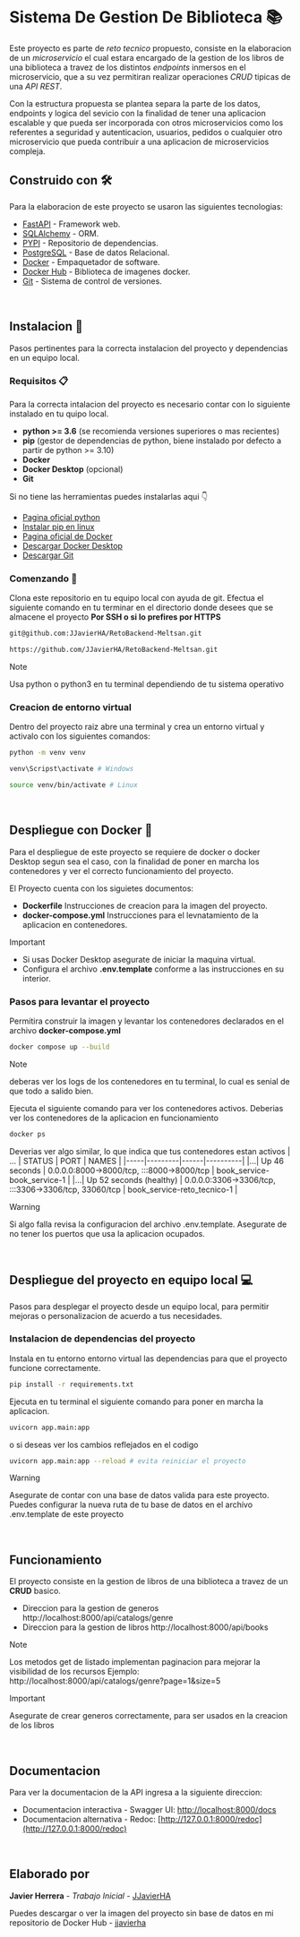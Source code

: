 # Sistema De Gestion De Biblioteca 📚
Este proyecto es parte de *reto tecnico* propuesto, consiste en la elaboracion de un *microservicio* el cual estara encargado de la gestion de los libros de una biblioteca a travez de los distintos *endpoints* inmersos en el microservicio, que a su vez permitiran realizar operaciones *CRUD* tipicas de una *API REST*.

Con la estructura propuesta se plantea separa la parte de los datos, endpoints y logica del sevicio con la finalidad de tener una aplicacion escalable y que pueda ser incorporada con otros microservicios como los referentes a seguridad y autenticacion, usuarios, pedidos o cualquier otro microservicio que pueda contribuir a una aplicacion de microservicios compleja.

## Construido con 🛠️
Para la elaboracion de este proyecto se usaron las siguientes tecnologias:
* [FastAPI](https://fastapi.tiangolo.com/) - Framework web.
* [SQLAlchemy](https://www.sqlalchemy.org/) - ORM.
* [PYPI](https://pypi.org/) - Repositorio de dependencias.
* [PostgreSQL](https://www.postgresql.org/) - Base de datos Relacional.
* [Docker](https://www.docker.com/) - Empaquetador de software.
* [Docker Hub](https://hub.docker.com/) - Biblioteca de imagenes docker.
* [Git](https://git-scm.com/doc) - Sistema de control de versiones.
<br>

## Instalacion 🔧
Pasos pertinentes para la correcta instalacion del proyecto y dependencias en un equipo local.

### Requisitos 📋
Para la correcta intalacion del proyecto es necesario contar con lo siguiente instalado en tu quipo local.
* **python >= 3.6** (se recomienda versiones superiores o mas recientes)
* **pip** (gestor de dependencias de python, biene instalado por defecto a partir de python >= 3.10)
* **Docker**
* **Docker Desktop** (opcional)
* **Git**

Si no tiene las herramientas puedes instalarlas aqui 👇
* [Pagina oficial python](https://www.python.org/)
* [Instalar pip en linux](https://geekland.eu/como-instalar-y-usar-el-gestor-de-paquetes-pip/#:~:text=Pip%20es%20un%20gestor%20de,sencilla%20en%20nuestro%20sistema%20Linux.)
* [Pagina oficial de Docker](https://www.docker.com/)
* [Descargar Docker Desktop](https://www.docker.com/products/docker-desktop/)
* [Descargar Git](https://git-scm.com/downloads)

### Comenzando 🚀
Clona este repositorio en tu equipo local con ayuda de git.
Efectua el siguiente comando en tu terminar en el directorio donde desees que se almacene el proyecto
**Por SSH o si lo prefires por HTTPS**
``` bash
git@github.com:JJavierHA/RetoBackend-Meltsan.git
```
``` bash
https://github.com/JJavierHA/RetoBackend-Meltsan.git
```

>[!NOTE]
> Usa python o python3 en tu terminal dependiendo de tu sistema operativo

### Creacion de entorno virtual
Dentro del proyecto raiz abre una terminal y crea un entorno virtual y activalo con los siguientes comandos:
``` bash
python -m venv venv
```
``` bash
venv\Scripst\activate # Windows
```
``` bash
source venv/bin/activate # Linux
```
<br>

## Despliegue con Docker 🐳 
Para el despliegue de este proyecto se requiere de docker o docker Desktop segun sea el caso, con la finalidad de poner en marcha los contenedores y ver el correcto funcionamiento del proyecto.

El Proyecto cuenta con los siguietes documentos:
* **Dockerfile** Instrucciones de creacion para la imagen del proyecto.
* **docker-compose.yml** Instrucciones para el levnatamiento de la aplicacion en contenedores.

> [!IMPORTANT]
> * Si usas Docker Desktop asegurate de iniciar la maquina virtual.
> * Configura el archivo **.env.template** conforme a las instrucciones en su interior.

### Pasos para levantar el proyecto
Permitira construir la imagen y levantar los contenedores declarados en el archivo **docker-compose.yml** 
``` bash
docker compose up --build
```
> [!NOTE] 
> deberas ver los logs de los contenedores en tu terminal, lo cual es senial de que todo a salido bien.

Ejecuta el siguiente comando para ver los contenedores activos. Deberias ver los contenedores de la aplicacion en funcionamiento
``` bash
docker ps
```
Deverias ver algo similar, lo que indica que tus contenedores estan activos
| ... | STATUS  | PORT | NAMES      |
|-----|---------|------|----------|
|...| Up 46 seconds     | 0.0.0.0:8000->8000/tcp, :::8000->8000/tcp   | book_service-book_service-1  |
|...| Up 52 seconds (healthy) | 0.0.0.0:3306->3306/tcp, :::3306->3306/tcp, 33060/tcp   | book_service-reto_tecnico-1   |

> [!WARNING]
> Si algo falla revisa la configuracion del archivo .env.template.
> Asegurate de no tener los puertos que usa la aplicacion ocupados.
<br>

## Despliegue del proyecto en equipo local 💻
Pasos para desplegar el proyecto desde un equipo local, para permitir mejoras o personalizacion de acuerdo a tus necesidades.

### Instalacion de dependencias del proyecto
Instala en tu entorno entorno virtual las dependencias para que el proyecto funcione correctamente.
``` bash
pip install -r requirements.txt
```

Ejecuta en tu terminal el siguiente comando para poner en marcha la aplicacion.
``` bash
uvicorn app.main:app  
```
o si deseas ver los cambios reflejados en el codigo
``` bash
uvicorn app.main:app --reload # evita reiniciar el proyecto
```

> [!WARNING]
> Asegurate de contar con una base de datos valida para este proyecto. Puedes configurar la nueva ruta de tu base de datos en el archivo .env.template de este proyecto
<br>

## Funcionamiento
El proyecto consiste en la gestion de libros de una biblioteca a travez de un **CRUD** basico.
* Direccion para la gestion de generos http://localhost:8000/api/catalogs/genre
* Direccion para la gestion de libros http://localhost:8000/api/books

> [!NOTE]
> Los metodos get de listado implementan paginacion para mejorar la visibilidad de los recursos
> Ejemplo: http://localhost:8000/api/catalogs/genre?page=1&size=5

> [!IMPORTANT]
> Asegurate de crear generos correctamente, para ser usados en la creacion de los libros 
<br>

## Documentacion
Para ver la documentacion de la API ingresa a la siguiente direccion: 
* Documentacion interactiva - Swagger UI: [http://localhost:8000/docs](http://localhost:8000/docs)
* Documentacion alternativa - Redoc: [http://127.0.0.1:8000/redoc](http://127.0.0.1:8000/redoc)
<br>

## Elaborado por ️
**Javier Herrera** - *Trabajo Inicial* - [JJavierHA](https://github.com/JJavierHA)

Puedes descargar o ver la imagen del proyecto sin base de datos en mi repositorio de Docker Hub - [jjavierha](https://hub.docker.com/r/jjavierha/reto-backend)
